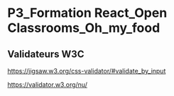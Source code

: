 # P3_Formation React_Open Classrooms_Oh_my_food

## Validateurs W3C
https://jigsaw.w3.org/css-validator/#validate_by_input

https://validator.w3.org/nu/